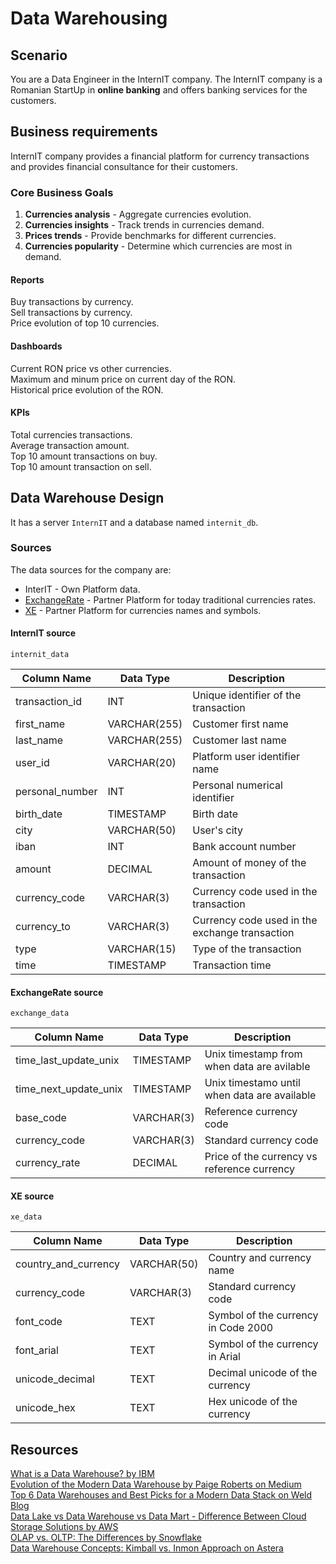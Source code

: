 # Data Warehousing

## Scenario
You are a Data Engineer in the InternIT company. The InternIT company is a Romanian StartUp in **online banking** and offers banking services for the customers.

## Business requirements
InternIT company provides a financial platform for currency transactions and provides financial consultance for their customers.

### Core Business Goals
1. **Currencies analysis** - Aggregate currencies evolution.
2. **Currencies insights** - Track trends in currencies demand.
3. **Prices trends** - Provide benchmarks for different currencies.
4. **Currencies popularity** - Determine which currencies are most in demand.

#### Reports
Buy transactions by currency.\
Sell transactions by currency.\
Price evolution of top 10 currencies.

#### Dashboards
Current RON price vs other currencies.\
Maximum and minum price on current day of the RON.\
Historical price evolution of the RON.

#### KPIs
Total currencies transactions.\
Average transaction amount.\
Top 10 amount transactions on buy.\
Top 10 amount transaction on sell.

## Data Warehouse Design
It has a server `InternIT` and a database named `internit_db`.

### Sources
The data sources for the company are:
- InterIT - Own Platform data.
- [ExchangeRate](https://www.exchangerate-api.com/) - Partner Platform for today traditional currencies rates.
- [XE](https://www.xe.com/symbols/) - Partner Platform for currencies names and symbols.

#### InternIT source
`internit_data`

| Column Name | Data Type | Description |
| ----- | ----- | ----- |
| transaction_id | INT | Unique identifier of the transaction |
| first_name | VARCHAR(255) | Customer first name |
| last_name | VARCHAR(255) | Customer last name |
| user_id | VARCHAR(20) | Platform user identifier name |
| personal_number | INT | Personal numerical identifier |
| birth_date | TIMESTAMP | Birth date |
| city | VARCHAR(50)  | User's city |
| iban | INT | Bank account number |
| amount | DECIMAL | Amount of money of the transaction |
| currency_code | VARCHAR(3) | Currency code used in the transaction |
| currency_to | VARCHAR(3) | Currency code used in the exchange transaction |
| type | VARCHAR(15) | Type of the transaction |
| time | TIMESTAMP | Transaction time |

#### ExchangeRate source
`exchange_data`

| Column Name | Data Type | Description |
| ----- | ----- | ----- |
| time_last_update_unix | TIMESTAMP | Unix timestamp from when data are avilable |
| time_next_update_unix | TIMESTAMP | Unix timestamo until when data are available |
| base_code | VARCHAR(3) | Reference currency code |
| currency_code | VARCHAR(3) | Standard currency code |
| currency_rate | DECIMAL | Price of the currency vs reference currency |

#### XE source
`xe_data`

| Column Name | Data Type | Description |
| ----- | ----- | ----- |
| country_and_currency | VARCHAR(50) | Country and currency name |
| currency_code | VARCHAR(3) | Standard currency code |
| font_code | TEXT | Symbol of the currency in Code 2000 |
| font_arial | TEXT | Symbol of the currency in Arial |
| unicode_decimal | TEXT | Decimal unicode of the currency |
| unicode_hex | TEXT | Hex unicode of the currency |

## Resources
[What is a Data Warehouse? by IBM](https://www.ibm.com/topics/data-warehouse)\
[Evolution of the Modern Data Warehouse by Paige Roberts on Medium](https://medium.com/@paigeonthewing/evolution-of-the-modern-data-warehouse-f8b8d616149d)\
[Top 6 Data Warehouses and Best Picks for a Modern Data Stack on Weld Blog](https://weld.app/blog/top-5-data-warehouses)\
[Data Lake vs Data Warehouse vs Data Mart - Difference Between Cloud Storage Solutions by AWS](https://aws.amazon.com/compare/the-difference-between-a-data-warehouse-data-lake-and-data-mart/)\
[OLAP vs. OLTP: The Differences by Snowflake](https://www.snowflake.com/guides/olap-vs-oltp)\
[Data Warehouse Concepts: Kimball vs. Inmon Approach on Astera](https://www.astera.com/type/blog/data-warehouse-concepts/)
